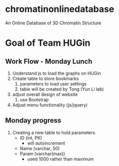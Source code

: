 # chromatinonlinedatabase
An Online Database of 3D Chromatin Structure

# Goal of Team HUGin


## Work Flow - Monday Lunch
1. Understand js to load the graphs on HUGin 
2. Create table to store bookmarks 
   1. parameters to load user settings
   2. table will be created by Tong (Yun Li lab)
3. adjust overall design of website
   1. use Bootstrap
4. Adjust menu functionality (js/jquery)

## Monday progress
1. Creating a new table to hold parameters
   - ID (int, PK)
     - will autoincrement
   - Name (varchar, 50)
   - Param (varchar(max))
      - used 1000 rather than maximum


